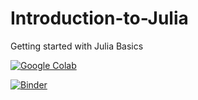 # Introduction-to-Julia
Getting started with Julia Basics

[![Google Colab]({link})](https://colab.research.google.com/drive/1YDVXBy2fZHEUNxYD4gBizcUxtm1By2kO)

[![Binder](https://mybinder.org/badge_logo.svg)](https://mybinder.org/v2/gh/CEASLIBRARY/Introduction-to-Julia/main?labpath=Julia.ipynb)
